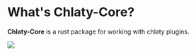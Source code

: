 # What's Chlaty-Core?
**Chlaty-Core** is a rust package for working with chlaty plugins.

<div>
    <a href="https://chlaty.gitbook.io/chlaty-docs">
        <img src="https://img.shields.io/badge/docs-GitBook-blue?style=for-the-badge&color=blue" />
    </a>
</div>


